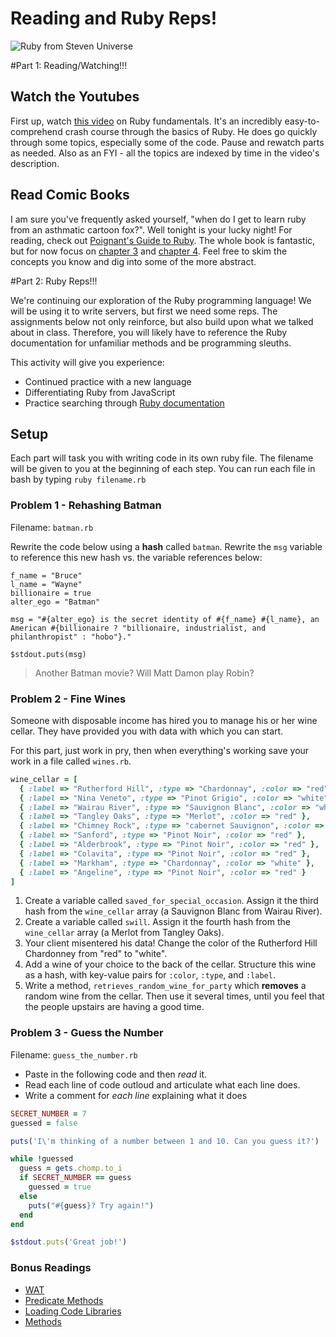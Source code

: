# Reading and Ruby Reps!

![Ruby from Steven Universe](https://33.media.tumblr.com/427dcbc2b4552249015882eee96c9742/tumblr_nl4i0b06ta1uq5duko1_400.gif)

#Part 1: Reading/Watching!!!

## Watch the Youtubes
First up, watch [this video](https://www.youtube.com/watch?v=Dji9ALCgfpM) on Ruby fundamentals.  It's an incredibly easy-to-comprehend crash course through the basics of Ruby.  He does go quickly through some topics, especially some of the code.  Pause and rewatch parts as needed.  Also as an FYI - all the topics are indexed by time in the video's description.

## Read Comic Books
I am sure you've frequently asked yourself, "when do I get to learn ruby from an asthmatic cartoon fox?".  Well tonight is your lucky night!  For reading, check out [Poignant's Guide to Ruby](http://poignant.guide/).  The whole book is fantastic, but for now focus on [chapter 3](http://poignant.guide/book/chapter-3.html) and [chapter 4](http://poignant.guide/book/chapter-4.html).  Feel free to skim the concepts you know and dig into some of the more abstract.



#Part 2:  Ruby Reps!!!

We're continuing our exploration of the Ruby programming language! We will be using it to write servers, but first we need some reps. The assignments below not only reinforce, but also build upon what we talked about in class. Therefore, you will likely have to reference the Ruby documentation for unfamiliar methods and be programming sleuths.

This activity will give you experience:
- Continued practice with a new language
- Differentiating Ruby from JavaScript
- Practice searching through [Ruby documentation](http://ruby-doc.org/core-2.2.0/)

## Setup

Each part will task you with writing code in its own ruby file. The filename will be given to you at the beginning of each step. You can run each file in bash by typing `ruby filename.rb`

### Problem 1 - Rehashing Batman

Filename: `batman.rb`

Rewrite the code below using a **hash** called `batman`. Rewrite the `msg` variable to reference this new hash vs. the variable references below:

```
f_name = "Bruce"
l_name = "Wayne"
billionaire = true
alter_ego = "Batman"

msg = "#{alter_ego} is the secret identity of #{f_name} #{l_name}, an American #{billionaire ? "billionaire, industrialist, and philanthropist" : "hobo"}."

$stdout.puts(msg)
```

> Another Batman movie? Will Matt Damon play Robin?

### Problem 2 - Fine Wines

Someone with disposable income has hired you to manage his or her wine cellar. They have provided you with data with which you can start.

For this part, just work in pry, then when everything's working save your work in a file called `wines.rb`.

```rb
wine_cellar = [
  { :label => "Rutherford Hill", :type => "Chardonnay", :color => "red" },
  { :label => "Nina Veneto", :type => "Pinot Grigio", :color => "white" },
  { :label => "Wairau River", :type => "Sauvignon Blanc", :color => "white" },
  { :label => "Tangley Oaks", :type => "Merlot", :color => "red" },
  { :label => "Chimney Rock", :type => "cabernet Sauvignon", :color => "red" },
  { :label => "Sanford", :type => "Pinot Noir", :color => "red" },
  { :label => "Alderbrook", :type => "Pinot Noir", :color => "red" },
  { :label => "Colavita", :type => "Pinot Noir", :color => "red" },
  { :label => "Markham", :type => "Chardonnay", :color => "white" },
  { :label => "Angeline", :type => "Pinot Noir", :color => "red" }
]
```

1. Create a variable called `saved_for_special_occasion`. Assign it the third hash from the `wine_cellar` array (a Sauvignon Blanc from Wairau River).
1. Create a variable called `swill`. Assign it the fourth hash from the `wine_cellar` array (a Merlot from Tangley Oaks).
1. Your client misentered his data! Change the color of the Rutherford Hill Chardonney from "red" to "white".
1. Add a wine of your choice to the back of the cellar. Structure this wine as a hash, with key-value pairs for `:color`, `:type`, and `:label`.
1. Write a method, `retrieves_random_wine_for_party` which __removes__ a random wine from the cellar. Then use it several times, until you feel that the people upstairs are having a good time.

### Problem 3 - Guess the Number

Filename: `guess_the_number.rb`

- Paste in the following code and then *read* it.
- Read each line of code outloud and articulate what each line does.
- Write a comment for *each line* explaining what it does

```rb
SECRET_NUMBER = 7
guessed = false

puts('I\'m thinking of a number between 1 and 10. Can you guess it?')

while !guessed
  guess = gets.chomp.to_i
  if SECRET_NUMBER == guess
    guessed = true
  else
    puts("#{guess}? Try again!")
  end
end

$stdout.puts('Great job!')
```


### Bonus Readings

- [WAT](https://www.destroyallsoftware.com/talks/wat)
- [Predicate Methods](http://pragmati.st/2012/03/24/the-elements-of-ruby-style-predicate-methods/)
- [Loading Code Libraries](https://practicingruby.com/articles/ways-to-load-code)
- [Methods](http://ruby.bastardsbook.com/chapters/methods/)
